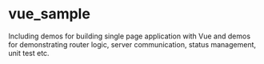 # vue_sample

Including demos for building single page application with Vue and demos for demonstrating router logic, server communication, status management, unit test etc.

